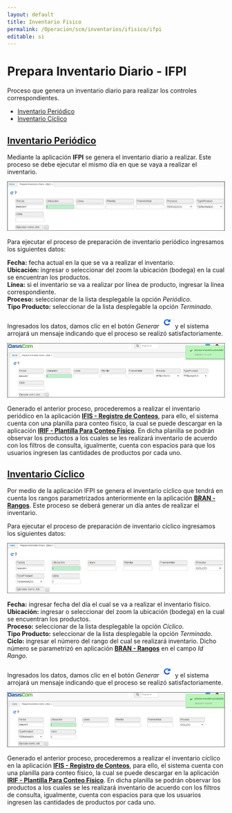 ```yaml
---
layout: default
title: Inventario Fisico
permalink: /Operacion/scm/inventarios/ifisico/ifpi
editable: si
---
```


# Prepara Inventario Diario - IFPI

Proceso que genera un inventario diario para realizar los controles correspondientes.  

* [Inventario Periódico](http://docs.oasiscom.com/Operacion/scm/inventarios/ifisico/ifpi#inventario-periódico)
* [Inventario Cíclico](http://docs.oasiscom.com/Operacion/scm/inventarios/ifisico/ifpi#inventario-cíclico)



## [Inventario Periódico](http://docs.oasiscom.com/Operacion/scm/inventarios/ifisico/ifpi#inventario-periódico)

Mediante la aplicación **IFPI** se genera el inventario diario a realizar. Este proceso se debe ejecutar el mismo día en que se vaya a realizar el inventario.

![](ifpi1.png)

Para ejecutar el proceso de preparación de inventario periódico ingresamos los siguientes datos:  

**Fecha:** fecha actual en la que se va a realizar el inventario.  
**Ubicación:** ingresar o seleccionar del zoom la ubicación (bodega) en la cual se encuentran los productos.  
**Línea:** si el inventario se va a realizar por línea de producto, ingresar la línea correspondiente.  
**Proceso:** seleccionar de la lista desplegable la opción _Periódico_.  
**Tipo Producto:** seleccionar de la lista desplegable la opción _Terminado_.  

Ingresados los datos, damos clic en el botón _Generar_ ![](actualizar.png) y el sistema arrojará un mensaje indicando que el proceso se realizó satisfactoriamente.  

![](ifpi2.png)

Generado el anterior proceso, procederemos a realizar el inventario periódico en la aplicación [**IFIS - Registro de Conteos**](http://docs.oasiscom.com/Operacion/scm/inventarios/ifisico/ifis#inventario-periódico), para ello, el sistema cuenta con una planilla para conteo físico, la cual se puede descargar en la aplicación [**IRIF - Plantilla Para Conteo Físico**](http://docs.oasiscom.com/Operacion/scm/inventarios/ifisico/irif). En dicha planilla se podrán observar los productos a los cuales se les realizará inventario de acuerdo con los filtros de consulta, igualmente, cuenta con espacios para que los usuarios ingresen las cantidades de productos por cada uno.  


## [Inventario Cíclico](http://docs.oasiscom.com/Operacion/scm/inventarios/ifisico/ifpi#inventario-cíclico)

Por medio de la aplicación IFPI se genera el inventario cíclico que tendrá en cuenta los rangos parametrizados anteriormente en la aplicación [**BRAN - Rangos**](http://docs.oasiscom.com/Operacion/common/btercer/bran#inventario-cíclico). Este proceso se deberá generar un día antes de realizar el inventario.  

Para ejecutar el proceso de preparación de inventario cíclico ingresamos los siguientes datos:  

![](ifpic.png)

**Fecha:** ingresar fecha del día el cual se va a realizar el inventario físico.  
**Ubicación:** ingresar o seleccionar del zoom la ubicación (bodega) en la cual se encuentran los productos.  
**Proceso:** seleccionar de la lista desplegable la opción _Cíclico_.  
**Tipo Producto:** seleccionar de la lista desplegable la opción _Terminado_.  
**Ciclo:** ingresar el número del rango del cual se realizará inventario. Dicho número se parametrizó en aplicación  [**BRAN - Rangos**](http://docs.oasiscom.com/Operacion/common/btercer/bran#inventario-cíclico) en el campo _Id Rango_.  

Ingresados los datos, damos clic en el botón _Generar_ ![](actualizar.png) y el sistema arrojará un mensaje indicando que el proceso se realizó satisfactoriamente.  

![](ifpicp.png)

Generado el anterior proceso, procederemos a realizar el inventario cíclico en la aplicación [**IFIS - Registro de Conteos**](http://docs.oasiscom.com/Operacion/scm/inventarios/ifisico/ifis#inventario-cíclico), para ello, el sistema cuenta con una planilla para conteo físico, la cual se puede descargar en la aplicación [**IRIF - Plantilla Para Conteo Físico**](http://docs.oasiscom.com/Operacion/scm/inventarios/ifisico/irif). En dicha planilla se podrán observar los productos a los cuales se les realizará inventario de acuerdo con los filtros de consulta, igualmente, cuenta con espacios para que los usuarios ingresen las cantidades de productos por cada uno.   







